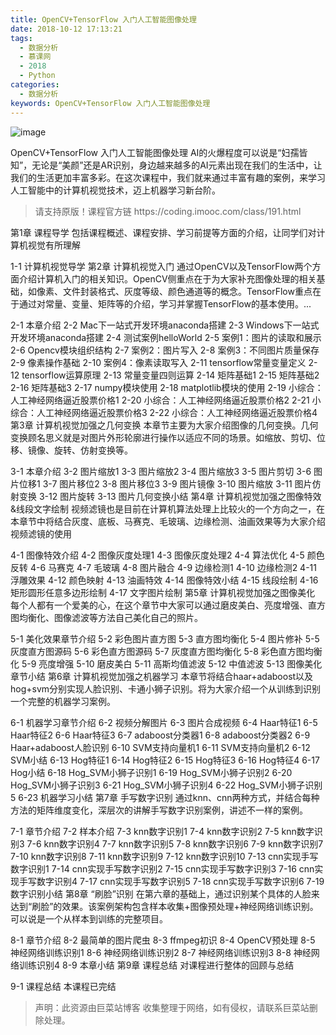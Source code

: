 ```yaml
---
title: OpenCV+TensorFlow 入门人工智能图像处理
date: 2018-10-12 17:13:21
tags:
  - 数据分析
  - 慕课网
  - 2018
  - Python
categories:
  - 数据分析
keywords: OpenCV+TensorFlow 入门人工智能图像处理
---
```

![image](//szimg.mukewang.com/5a9f4c2e00010ce205400300-360-202.jpg)

OpenCV+TensorFlow 入门人工智能图像处理
AI的火爆程度可以说是“妇孺皆知”，无论是“美颜”还是AR识别，身边越来越多的AI元素出现在我们的生活中，让我们的生活更加丰富多彩。在这次课程中，我们就来通过丰富有趣的案例，来学习人工智能中的计算机视觉技术，迈上机器学习新台阶。

<!-- more -->
<blockquote class="blockquote-center">
请支持原版！课程官方链 https://coding.imooc.com/class/191.html</blockquote>
</blockquote>
第1章 课程导学
包括课程概述、课程安排、学习前提等方面的介绍，让同学们对计算机视觉有所理解

1-1 计算机视觉导学
第2章 计算机视觉入门
通过OpenCV以及TensorFlow两个方面介绍计算机入门的相关知识。OpenCV侧重点在于为大家补充图像处理的相关基础，如像素、文件封装格式、灰度等级、颜色通道等的概念。TensorFlow重点在于通过对常量、变量、矩阵等的介绍，学习并掌握TensorFlow的基本使用。...

2-1 本章介绍
2-2 Mac下一站式开发环境anaconda搭建
2-3 Windows下一站式开发环境anaconda搭建
2-4 测试案例helloWorld
2-5 案例1：图片的读取和展示
2-6 Opencv模块组织结构
2-7 案例2：图片写入
2-8 案例3：不同图片质量保存
2-9 像素操作基础
2-10 案例4：像素读取写入
2-11 tensorflow常量变量定义
2-12 tensorflow运算原理
2-13 常量变量四则运算
2-14 矩阵基础1
2-15 矩阵基础2
2-16 矩阵基础3
2-17 numpy模块使用
2-18 matplotlib模块的使用
2-19 小综合：人工神经网络逼近股票价格1
2-20 小综合：人工神经网络逼近股票价格2
2-21 小综合：人工神经网络逼近股票价格3
2-22 小综合：人工神经网络逼近股票价格4
第3章 计算机视觉加强之几何变换
本章节主要为大家介绍图像的几何变换。几何变换顾名思义就是对图片外形轮廓进行操作以适应不同的场景。如缩放、剪切、位移、镜像、旋转、仿射变换等。

3-1 本章介绍
3-2 图片缩放1
3-3 图片缩放2
3-4 图片缩放3
3-5 图片剪切
3-6 图片位移1
3-7 图片移位2
3-8 图片移位3
3-9 图片镜像
3-10 图片缩放
3-11 图片仿射变换
3-12 图片旋转
3-13 图片几何变换小结
第4章 计算机视觉加强之图像特效&线段文字绘制
视频滤镜也是目前在计算机算法处理上比较火的一个方向之一，在本章节中将结合灰度、底板、马赛克、毛玻璃、边缘检测、油画效果等为大家介绍视频滤镜的使用

4-1 图像特效介绍
4-2 图像灰度处理1
4-3 图像灰度处理2
4-4 算法优化
4-5 颜色反转
4-6 马赛克
4-7 毛玻璃
4-8 图片融合
4-9 边缘检测1
4-10 边缘检测2
4-11 浮雕效果
4-12 颜色映射
4-13 油画特效
4-14 图像特效小结
4-15 线段绘制
4-16 矩形圆形任意多边形绘制
4-17 文字图片绘制
第5章 计算机视觉加强之图像美化
每个人都有一个爱美的心，在这个章节中大家可以通过磨皮美白、亮度增强、直方图均衡化、图像滤波等方法自己美化自己的照片。

5-1 美化效果章节介绍
5-2 彩色图片直方图
5-3 直方图均衡化
5-4 图片修补
5-5 灰度直方图源码
5-6 彩色直方图源码
5-7 灰度直方图均衡化
5-8 彩色直方图均衡化
5-9 亮度增强
5-10 磨皮美白
5-11 高斯均值滤波
5-12 中值滤波
5-13 图像美化章节小结
第6章 计算机视觉加强之机器学习
本章节将结合haar+adaboost以及hog+svm分别实现人脸识别、卡通小狮子识别。将为大家介绍一个从训练到识别一个完整的机器学习案例。

6-1 机器学习章节介绍
6-2 视频分解图片
6-3 图片合成视频
6-4 Haar特征1
6-5 Haar特征2
6-6 Haar特征3
6-7 adaboost分类器1
6-8 adaboost分类器2
6-9 Haar+adaboost人脸识别
6-10 SVM支持向量机1
6-11 SVM支持向量机2
6-12 SVM小结
6-13 Hog特征1
6-14 Hog特征2
6-15 Hog特征3
6-16 Hog特征4
6-17 Hog小结
6-18 Hog_SVM小狮子识别1
6-19 Hog_SVM小狮子识别2
6-20 Hog_SVM小狮子识别3
6-21 Hog_SVM小狮子识别4
6-22 Hog_SVM小狮子识别5
6-23 机器学习小结
第7章 手写数字识别
通过knn、cnn两种方式，并结合每种方法的矩阵维度变化，深层次的讲解手写数字识别案例，讲述不一样的案例。

7-1 章节介绍
7-2 样本介绍
7-3 knn数字识别1
7-4 knn数字识别2
7-5 knn数字识别3
7-6 knn数字识别4
7-7 knn数字识别5
7-8 knn数字识别6
7-9 knn数字识别7
7-10 knn数字识别8
7-11 knn数字识别9
7-12 knn数字识别10
7-13 cnn实现手写数字识别1
7-14 cnn实现手写数字识别2
7-15 cnn实现手写数字识别3
7-16 cnn实现手写数字识别4
7-17 cnn实现手写数字识别5
7-18 cnn实现手写数字识别6
7-19 数字识别小结
第8章 “刷脸”识别
在第六章的基础上，通过识别某个具体的人脸来达到“刷脸”的效果。该案例架构包含样本收集+图像预处理+神经网络训练识别。可以说是一个从样本到训练的完整项目。

8-1 章节介绍
8-2 最简单的图片爬虫
8-3 ffmpeg初识
8-4 OpenCV预处理
8-5 神经网络训练识别1
8-6 神经网络训练识别2
8-7 神经网络训练识别3
8-8 神经网络训练识别4
8-9 本章小结
第9章 课程总结
对课程进行整体的回顾与总结

9-1 课程总结
本课程已完结

<blockquote class="blockquote-center">声明：此资源由巨菜站博客 收集整理于网络，如有侵权，请联系巨菜站删除处理。</blockquote>

<div id="jspay" sid="ZKdqMUP1637" style="display:none">ZKdqMUP1637</div>
<script type="text/javascript" src="https://www.fageka.com/j.js"></script>
<script type="text/javascript" src="https://www.fageka.com/f.js" charset="utf-8"></script>
            
